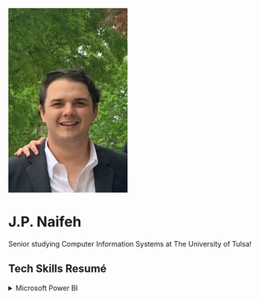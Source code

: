 <img src="Headshot.jpeg" width="240" height="372">
<h1>J.P. Naifeh</h1>
<p1>Senior studying Computer Information Systems at The University of Tulsa!</p1>
 
 

<h2> Tech Skills Resumé</h2>

<details><summary>Microsoft Power BI</summary>
 <ul>
  <li>Completed edX Course entitled, "Microsoft: DAT207x Analyzing and Visualizing Data with Power BI" (Audit)</li>
  <details><summary>Microsoft: DAT207x Analyzing and Visualizing Data with Power BI</summary>
   <ul>
   <li>Topics Covered</li>
    <ul>
    <li>Understanding key concepts in business intelligence, data analysis, and data visualization</li>
    <li>Importing your data and automatically creating dashboards from services such as Marketo, Salesforce, and
 Google Analytics</li>
    <li>Connecting to and importing your data, then shaping and transforming that data</li>
    <li>Enriching your data with business calculations</li>
    <li>Visualizing your data and authoring reports</li>
    <li>Scheduling automated refresh of your reports</li>
    <li>Creating dashboards based on reports and natural language queries</li>
    <li>Sharing dashboards across your organization</li>
    <li>Consuming dashboards in mobile apps</li>
    <li>Leveraging your Excel reports within Power BI</li>
    <li>Creating custom visualizations that you can use in dashboards and reports</li>
    <li>Collaborating within groups to author reports and dashboards</li>
    <li>Sharing dashboards effectively based on your organization’s needs</li>
    <li>Exploring live connections to data with Power BI</li>
    <li>Connecting directly to SQL Azure, HD Spark, and SQL Server Analysis Services</li>
    <li>Introduction to Power BI Development API</li>
    <li>Leveraging custom visuals in Power BI</li>
    </ul>
    <li><a href="Course | DAT207x | edX.pdf">Course Verification (Audit Track)</a></li>
   </ul>
  </details>
  The following Report was created to demonstrate only a few of the various visualizations available in Microsoft Power BI. 
  <img src="PowerBIScreenshot.png" width="992" height="566"> 
  The live version of this report can be accessed <a href="https://app.powerbi.com/groups/me/reports/cedca670-45a7-468b-abc7-ef6e0074448f?ctid=d4ff013c-62b7-4167-924f-5bd93e8202d3">here</a>.
 </ul>
</details>
 
